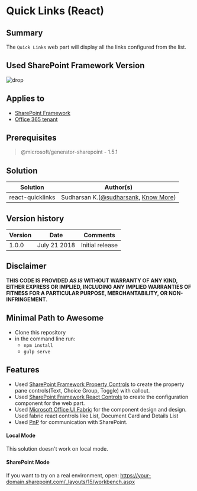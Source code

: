 # Quick Links (React)

## Summary
The `Quick Links` web part will display all the links configured from the list.



## Used SharePoint Framework Version 
![drop](https://img.shields.io/badge/version-GA-green.svg)

## Applies to

* [SharePoint Framework](https:/dev.office.com/sharepoint)
* [Office 365 tenant](https://dev.office.com/sharepoint/docs/spfx/set-up-your-development-environment)

## Prerequisites
 
> @microsoft/generator-sharepoint - 1.5.1

## Solution

Solution|Author(s)
--------|---------
react-quicklinks | Sudharsan K.([@sudharsank](https://twitter.com/sudharsank), [Know More](http://windowssharepointserver.blogspot.com/))

## Version history

Version|Date|Comments
-------|----|--------
1.0.0|July 21 2018|Initial release

## Disclaimer
**THIS CODE IS PROVIDED *AS IS* WITHOUT WARRANTY OF ANY KIND, EITHER EXPRESS OR IMPLIED, INCLUDING ANY IMPLIED WARRANTIES OF FITNESS FOR A PARTICULAR PURPOSE, MERCHANTABILITY, OR NON-INFRINGEMENT.**

## Minimal Path to Awesome

- Clone this repository
- in the command line run:
  - `npm install`
  - `gulp serve`

## Features
- Used [SharePoint Framework Property Controls](https://sharepoint.github.io/sp-dev-fx-property-controls/) to create the property pane controls(Text, Choice Group, Toggle) with callout.
- Used [SharePoint Framework React Controls](https://sharepoint.github.io/sp-dev-fx-controls-react) to create the configuration component for the web part.
- Used [Microsoft Office UI Fabric](https://developer.microsoft.com/en-us/fabric#/get-started) for the component design and design. Used fabric react controls like List, Document Card and Details List
- Used [PnP](https://pnp.github.io/pnpjs/getting-started.html) for communication with SharePoint.

#### Local Mode
This solution doesn't work on local mode.

#### SharePoint Mode
If you want to try on a real environment, open:
https://your-domain.sharepoint.com/_layouts/15/workbench.aspx